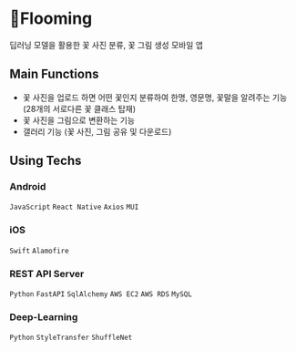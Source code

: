 # 🥀Flooming
딥러닝 모델을 활용한 꽃 사진 분류, 꽃 그림 생성 모바일 앱

## Main Functions
- 꽃 사진을 업로드 하면 어떤 꽃인지 분류하여 한명, 영문명, 꽃말을 알려주는 기능 (28개의 서로다른 꽃 클래스 탑재)
- 꽃 사진을 그림으로 변환하는 기능
- 갤러리 기능 (꽃 사진, 그림 공유 및 다운로드)

## Using Techs
### Android
```JavaScript``` ```React Native``` ```Axios``` ```MUI```


### iOS
```Swift``` ```Alamofire```

### REST API Server
```Python``` ```FastAPI``` ```SqlAlchemy``` ```AWS EC2``` ```AWS RDS``` ```MySQL```

### Deep-Learning
```Python``` ```StyleTransfer``` ```ShuffleNet```
